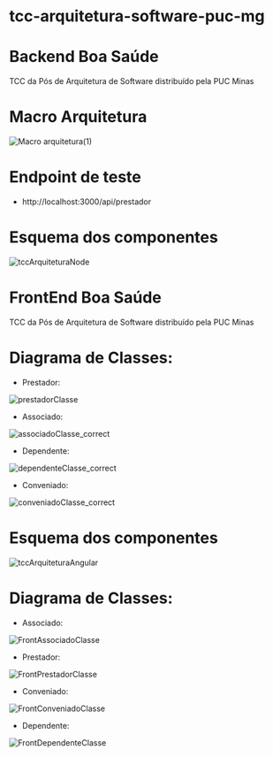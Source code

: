 # tcc-arquitetura-software-puc-mg

# Backend Boa Saúde
TCC da Pós de Arquitetura de Software distribuído pela PUC Minas

# Macro Arquitetura
![Macro arquitetura(1)](https://user-images.githubusercontent.com/8484727/136124031-1e1b8643-2a67-4762-a491-bacfe62b2b29.jpeg)

# Endpoint de teste

- http://localhost:3000/api/prestador

# Esquema dos componentes

![tccArquiteturaNode](https://user-images.githubusercontent.com/49907081/131767622-d927c789-cfab-4a2c-97e1-353f75d97fbf.jpg)

# FrontEnd Boa Saúde
TCC da Pós de Arquitetura de Software distribuído pela PUC Minas

# Diagrama de Classes:

- Prestador:

![prestadorClasse](https://user-images.githubusercontent.com/49907081/135182606-9b71341a-5cc5-4341-b160-2fdab86be71d.jpg)

- Associado:

![associadoClasse_correct](https://user-images.githubusercontent.com/49907081/135182621-820088f7-ea7f-4fb1-9b7a-58be1d28e830.jpg)

- Dependente:

![dependenteClasse_correct](https://user-images.githubusercontent.com/49907081/135182643-9eaf6fbd-34d2-4523-b543-799398c72092.jpg)

- Conveniado:

![conveniadoClasse_correct](https://user-images.githubusercontent.com/49907081/135182648-b8767749-f9ac-4611-8798-2de78bd759db.jpg)


# Esquema dos componentes

![tccArquiteturaAngular](https://user-images.githubusercontent.com/49907081/134826015-626bfd3b-87ba-4384-ac63-e807693f8adc.jpg)

# Diagrama de Classes:

- Associado:

![FrontAssociadoClasse](https://user-images.githubusercontent.com/49907081/135188234-c0a17839-bf65-4d83-8c7d-c61df5309f2a.jpg)


- Prestador:

![FrontPrestadorClasse](https://user-images.githubusercontent.com/49907081/135188237-ed55b523-b73e-4f85-9ed1-37900efa7855.jpg)

- Conveniado:

![FrontConveniadoClasse](https://user-images.githubusercontent.com/49907081/135758830-bed6026b-40dc-47d3-92ab-75ee29204edf.jpg)


- Dependente:

![FrontDependenteClasse](https://user-images.githubusercontent.com/49907081/135758822-c04e6803-516d-4f49-8de2-abf6d7918c57.jpg)



